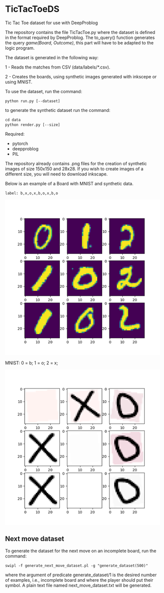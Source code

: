 # TicTacToeDS
Tic Tac Toe dataset for use with DeepProblog

The repository contains the file TicTacToe.py 
where the dataset is defined in the format required 
by DeepProblog. The to_query() function generates 
the query *game(Board, Outcome)*, this part will have 
to be adapted to the logic program.

The dataset is generated in the following way:

1 - Reads the matches from CSV (data/labels/*.csv).

2 - Creates the boards, using synthetic images generated with inkscepe or using MNIST.

To use the dataset, run the command:
```
python run.py [--dataset]
```

to generate the synthetic dataset run the command:
```
cd data
python render.py [--size] 
```

Required:
- pytorch
- deepproblog
- PIL

The repository already contains .png files for 
the creation of synthetic images of size 150x150 
and 28x28. If you wish to create images of a different 
size, you will need to download inkscape.

Below is an example of a Board with MNIST and synthetic data. 
```
label: b,x,o,x,b,o,x,b,o
```
![alt text](board_MNIST.png)

MNIST:
0 = b;
1 = o;
2 = x;


![alt text](board_ink.png)


## Next move dataset

To generate the dataset for the next move on an incomplete board, run the command:
```
swipl -f generate_next_move_dataset.pl -g "generate_dataset(500)"
```
where the argument of predicate generate_dataset/1 is the desired number of examples, i.e., incomplete board and where the player should put their symbol.
A plain text file named next_move_dataset.txt will be generated.